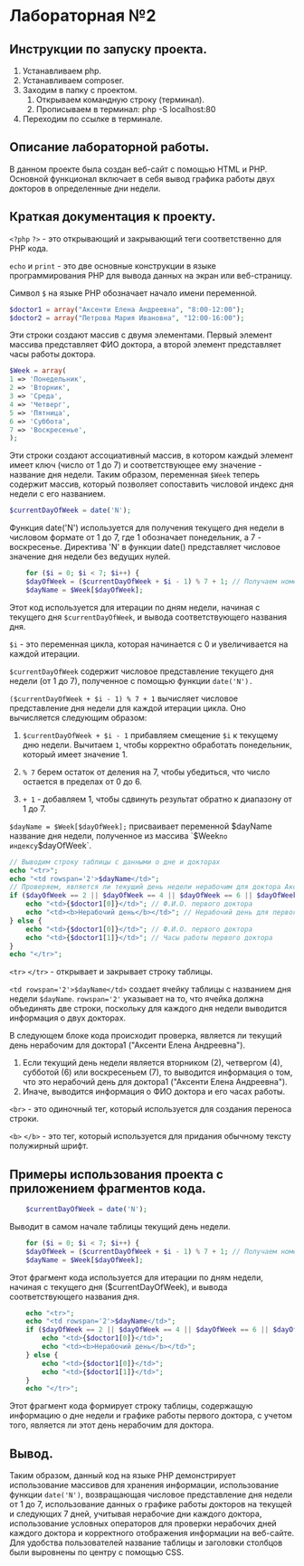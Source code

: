 # Лабораторная №2

## Инструкции по запуску проекта.
1. Устанавливаем php.
2. Устанавливаем сomposer. 
3. Заходим в папку с проектом.
    1. Открываем командную строку (терминал).
    2. Прописываем в терминал: php -S localhost:80
4. Переходим по ссылке в терминале.
## Описание лабораторной работы.
В данном проекте была создан веб-сайт с помощью HTML и PHP. Основной функционал включает в себя вывод графика работы двух докторов в определенные дни недели.
## Краткая документация к проекту.
`<?php` `?>` - это открывающий и закрывающий теги соответственно для PHP кода.

`echo` и `print` - это две основные конструкции в языке программирования PHP для вывода данных на экран или веб-страницу.

Символ `$` на языке PHP обозначает начало имени переменной.

```php
$doctor1 = array("Аксенти Елена Андреевна", "8:00-12:00");
$doctor2 = array("Петрова Мария Ивановна", "12:00-16:00");
```
Эти строки создают массив с двумя элементами. Первый элемент массива представляет ФИО доктора, а второй элемент представляет часы работы доктора. 

```php
$Week = array(
1 => 'Понедельник',
2 => 'Вторник',
3 => 'Среда',
4 => 'Четверг',
5 => 'Пятница',
6 => 'Суббота',
7 => 'Воскресенье',
);
```
Эти строки создают ассоциативный массив, в котором каждый элемент имеет ключ (число от 1 до 7) и соответствующее ему значение - название дня недели. Таким образом, переменная `$Week` теперь содержит массив, который позволяет сопоставить числовой индекс дня недели с его названием.

```php
$currentDayOfWeek = date('N');
```
Функция date('N') используется для получения текущего дня недели в числовом формате от 1 до 7, где 1 обозначает понедельник, а 7 - воскресенье. Директива 'N' в функции date() представляет числовое значение дня недели без ведущих нулей.

```php
    for ($i = 0; $i < 7; $i++) {
    $dayOfWeek = ($currentDayOfWeek + $i - 1) % 7 + 1; // Получаем номер дня недели в пределах 1-7
    $dayName = $Week[$dayOfWeek];
```
Этот код используется для итерации по дням недели, начиная с текущего дня `$currentDayOfWeek`, и вывода соответствующего названия дня.

`$i` - это переменная цикла, которая начинается с 0 и увеличивается на каждой итерации.

`$currentDayOfWeek` содержит числовое представление текущего дня недели (от 1 до 7), полученное с помощью функции `date('N').`

`($currentDayOfWeek + $i - 1) % 7 + 1` вычисляет числовое представление дня недели для каждой итерации цикла. Оно вычисляется следующим образом:

1. `$currentDayOfWeek + $i - 1` прибавляем смещение `$i` к текущему дню недели. Вычитаем `1`, чтобы корректно обработать понедельник, который имеет значение 1.

2. `% 7` берем остаток от деления на 7, чтобы убедиться, что число остается в пределах от 0 до 6.

3. `+ 1` - добавляем 1, чтобы сдвинуть результат обратно к диапазону от 1 до 7.

`$dayName = $Week[$dayOfWeek];` присваивает переменной $dayName название дня недели, полученное из массива `$Week` по индексу `$dayOfWeek`.

```php
// Выводим строку таблицы с данными о дне и докторах
echo "<tr>";
echo "<td rowspan='2'>$dayName</td>";
// Проверяем, является ли текущий день недели нерабочим для доктора Аксенти Елена Андреевна
if ($dayOfWeek == 2 || $dayOfWeek == 4 || $dayOfWeek == 6 || $dayOfWeek == 7) {
    echo "<td>{$doctor1[0]}</td>"; // Ф.И.О. первого доктора
    echo "<td><b>Нерабочий день</b></td>"; // Нерабочий день для первого доктора
} else {
    echo "<td>{$doctor1[0]}</td>"; // Ф.И.О. первого доктора
    echo "<td>{$doctor1[1]}</td>"; // Часы работы первого доктора
}
echo "</tr>";
```
`<tr>` `</tr>` - открывает и закрывает строку таблицы.

`<td rowspan='2'>$dayName</td>` создает ячейку таблицы с названием дня недели `$dayName`. `rowspan='2'` указывает на то, что ячейка должна объединять две строки, поскольку для каждого дня недели выводится информация о двух докторах.

В следующем блоке кода происходит проверка, является ли текущий день нерабочим для доктора1 ("Аксенти Елена Андреевна").
1. Если текущий день недели является вторником (2), четвергом (4), субботой (6) или воскресеньем (7), то выводится информация о том, что это нерабочий день для доктора1 ("Аксенти Елена Андреевна").
2. Иначе, выводится информация о ФИО доктора и его часах работы.

`<br>` - это одиночный тег, который используется для создания переноса строки.

`<b>` `</b>` - это тег, который используется для придания обычному тексту полужирный шрифт.

## Примеры использования проекта с приложением фрагментов кода.
```php
    $currentDayOfWeek = date('N');
```
Bыводит в самом начале таблицы текущий день недели.
```php
    for ($i = 0; $i < 7; $i++) {
    $dayOfWeek = ($currentDayOfWeek + $i - 1) % 7 + 1; // Получаем номер дня недели в пределах 1-7
    $dayName = $Week[$dayOfWeek];
```
Этот фрагмент кода используется для итерации по дням недели, начиная с текущего дня ($currentDayOfWeek), и вывода соответствующего названия дня.
```php
    echo "<tr>";
    echo "<td rowspan='2'>$dayName</td>";
    if ($dayOfWeek == 2 || $dayOfWeek == 4 || $dayOfWeek == 6 || $dayOfWeek == 7) {
        echo "<td>{$doctor1[0]}</td>"; 
        echo "<td><b>Нерабочий день</b></td>"; 
    } else {
        echo "<td>{$doctor1[0]}</td>";
        echo "<td>{$doctor1[1]}</td>";
    }
    echo "</tr>";
```
Этот фрагмент кода формирует строку таблицы, содержащую информацию о дне недели и графике работы первого доктора, с учетом того, является ли этот день нерабочим для доктора.
## Вывод.
Таким образом, данный код на языке PHP демонстрирует использование массивов для хранения информации, использование функции `date('N')`, возвращающая числовое представление дня недели от 1 до 7, использование данных о графике работы докторов на текущей и следующих 7 дней, учитывая нерабочие дни каждого доктора, использование условных операторов для проверки нерабочих дней каждого доктора и корректного отображения информации на веб-сайте. Для удобства пользователей название таблицы и заголовки столбцов были выровнены по центру с помощью CSS.